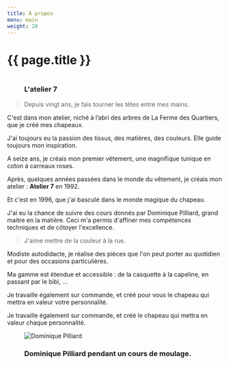 ```yaml
---
title: A propos
menu: main
weight: 20
---
```

<div class="row">
  <div class="col-sm-10 col-sm-offset-1"><h1 class="page-title">{{ page.title }}</h1></div>
</div>
<div class="row">

<div class="col-sm-4 col-sm-offset-1">
<figure class="thumbnail rot1">
<img src="{{ site.baseurl }}/img/a-propos/marie-line-delacroix-atelier-7-2.jpg" alt="" class="img-responsive">
<div class="caption">
<h3>L'atelier 7</h3>
</div>
</figure>
</div>

<div class="col-sm-6">

> Depuis vingt ans, je fais tourner les têtes entre mes mains.

C'est dans mon atelier, niché à l’abri des arbres de La Ferme des Quartiers, que je créé mes chapeaux.

J'ai toujours eu la passion des tissus, des matières, des couleurs. Elle guide toujours mon inspiration.

A seize ans, je créais mon premier vêtement, une magnifique tunique en coton à carreaux roses.

Après, quelques années passées dans le monde du vêtement, je créais mon atelier : __Atelier 7__ en 1992.

Et c'est en 1996, que j'ai basculé dans le monde magique du chapeau.

J'ai eu la chance de suivre des cours donnés par Dominique Pilliard, grand maitre en la matière. Ceci m'a permis d'affiner mes compétences techniques et de côtoyer l'excellence.

</div>
</div>

<div class="row">
<div class="col-sm-offset-1 col-sm-6">

> J'aime mettre de la couleur à la rue.

Modiste autodidacte, je réalise des pièces que l'on peut porter au quotidien et pour des occasions particulières.

Ma gamme est étendue et accessible : de la casquette à la capeline, en passant par le bibi, ...

Je travaille également sur commande, et créé pour vous le chapeau qui mettra en valeur votre personnalité.

Je travaille également sur commande, et créé le chapeau qui mettra en valeur chaque personnalité.

</div>
<div class="col-sm-3">
<figure class="thumbnail rot0">
<img src="{{ site.baseurl }}/img/a-propos/dominique-pilliard.jpg" alt="Dominique Pilliard" class="img-responsive">
<div class="caption">
<h3>Dominique Pilliard pendant un cours de moulage.</h3>
</div>
</figure>
</div>

</div>

